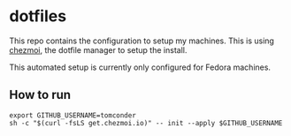 # dotfiles

This repo contains the configuration to setup my machines. This is using [chezmoi](https://chezmoi.io), the dotfile manager to setup the install.

This automated setup is currently only configured for Fedora machines.

## How to run

```shell
export GITHUB_USERNAME=tomconder
sh -c "$(curl -fsLS get.chezmoi.io)" -- init --apply $GITHUB_USERNAME
```
